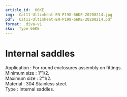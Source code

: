 ```yaml
---
article_id:  66KE
img:  Cat11-Ultimheat-EN-P198-66KE-20200214.jpg
pdf:  Cat11-Ultimheat-EN-P198-66KE-20200214.pdf
format:  diva-v1
sku:  Type 66KE
---
```

# Internal saddles

Application : For round enclosures assembly on fittings.  
Minimum size : 1"1/2.  
Maximum size : 2"1/2.  
Material : 304 Stainless steel.  
Type : Internal saddles.  
